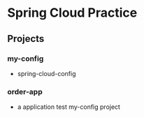 # Spring Cloud Practice

## Projects
### my-config
- spring-cloud-config

### order-app
- a application test my-config project